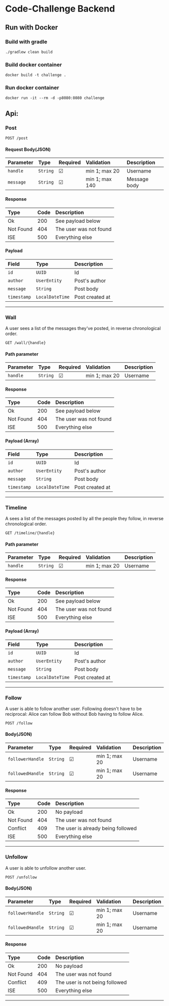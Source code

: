 # Code-Challenge Backend

## Run with Docker

### Build with gradle

    ./gradlew clean build

### Build docker container

    docker build -t challenge .

### Run docker container

    docker run -it --rm -d -p8080:8080 challenge
 

## Api:

### Post

```http
POST /post
```
#### Request Body(JSON)

| Parameter | Type | Required | Validation | Description |
| :--- | :--- | :--- | :--- | :--- |
| `handle`  | `String` | &#9745; | min 1; max 20  | Username |
| `message` | `String` | &#9745; | min 1; max 140 | Message body|

#### Response

| Type | Code | Description |
| :--- | :--- | :--- |
| Ok | 200 | See payload below |
| Not Found | 404 | The user was not found |
| ISE | 500 | Everything else |

#### Payload

| Field | Type | Description |
| :--- | :--- | :--- |
| `id`  | `UUID` | Id |
| `author` | `UserEntity` | Post's author |
| `message` | `String` | Post body |
| `timestamp` | `LocalDateTime` | Post created at |

----

### Wall

A user sees a list of the messages they've posted, in reverse chronological order.


```http
GET /wall/{handle}
```
#### Path parameter

| Parameter | Type | Required | Validation | Description |
| :--- | :--- | :--- | :--- | :--- |
| `handle`  | `String` | &#9745; | min 1; max 20  | Username |

#### Response

| Type | Code | Description |
| :--- | :--- | :--- |
| Ok | 200 | See payload below |
| Not Found | 404 | The user was not found |
| ISE | 500 | Everything else |

#### Payload (Array)

| Field | Type | Description |
| :--- | :--- | :--- |
| `id`  | `UUID` | Id |
| `author` | `UserEntity` | Post's author |
| `message` | `String` | Post body |
| `timestamp` | `LocalDateTime` | Post created at |

----

### Timeline

A sees a list of the messages posted by all the people they follow, in reverse chronological order.

```http
GET /timeline/{handle}
```
#### Path parameter

| Parameter | Type | Required | Validation | Description |
| :--- | :--- | :--- | :--- | :--- |
| `handle`  | `String` | &#9745; | min 1; max 20  | Username |

#### Response

| Type | Code | Description |
| :--- | :--- | :--- |
| Ok | 200 | See payload below |
| Not Found | 404 | The user was not found |
| ISE | 500 | Everything else |

#### Payload (Array)

| Field | Type | Description |
| :--- | :--- | :--- |
| `id`  | `UUID` | Id |
| `author` | `UserEntity` | Post's author |
| `message` | `String` | Post body |
| `timestamp` | `LocalDateTime` | Post created at |

----

### Follow

A user is able to follow another user. Following doesn't have to be reciprocal: Alice can follow Bob without Bob having to follow Alice.

```http
POST /follow
```
#### Body(JSON)

| Parameter | Type | Required | Validation | Description |
| :--- | :--- | :--- | :--- | :--- |
| `followerHandle`  | `String` | &#9745; | min 1; max 20  | Username |
| `followedHandle`  | `String` | &#9745; | min 1; max 20  | Username |

#### Response

| Type | Code | Description |
| :--- | :--- | :--- |
| Ok | 200 | No payload |
| Not Found | 404 | The user was not found |
| Conflict | 409 | The user is already being followed |
| ISE | 500 | Everything else |
----

### Unfollow

A user is able to unfollow another user. 

```http
POST /unfollow
```
#### Body(JSON)

| Parameter | Type | Required | Validation | Description |
| :--- | :--- | :--- | :--- | :--- |
| `followerHandle`  | `String` | &#9745; | min 1; max 20  | Username |
| `followedHandle`  | `String` | &#9745; | min 1; max 20  | Username |

#### Response

| Type | Code | Description |
| :--- | :--- | :--- |
| Ok | 200 | No payload |
| Not Found | 404 | The user was not found |
| Conflict | 409 | The user is not being followed |
| ISE | 500 | Everything else |

----
